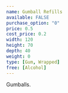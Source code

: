 ```yaml
---
name: Gumball Refills
available: FALSE
purchase_option: "0"
price: 0.5
cost_price: 0.2
width: 120
height: 70
depth: 40
weight: 0
type: [Gum, Wrapped]
free: [Alcohol]
---
```

Gumballs.
